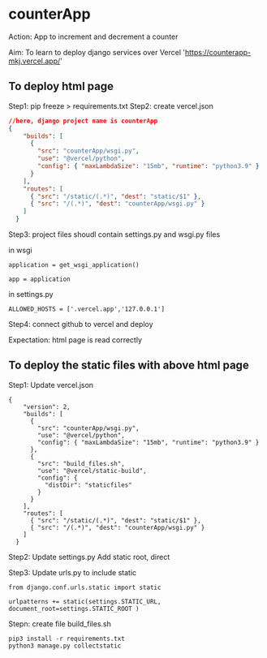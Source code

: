 # counterApp
Action: App to increment and decrement a counter

Aim: To learn to deploy django services over Vercel 'https://counterapp-mkj.vercel.app/'










## To deploy html page  

Step1: pip freeze > requirements.txt
Step2: create vercel.json

```json
//here, django project name is counterApp 
{
    "builds": [
      {
        "src": "counterApp/wsgi.py",
        "use": "@vercel/python",
        "config": { "maxLambdaSize": "15mb", "runtime": "python3.9" }
      }
    ],
    "routes": [
      { "src": "/static/(.*)", "dest": "static/$1" },
      { "src": "/(.*)", "dest": "counterApp/wsgi.py" }
    ]
  }
```

Step3: project files shoudl contain settings.py and wsgi.py files

in wsgi

```
application = get_wsgi_application()

app = application
```


in settings.py 
```
ALLOWED_HOSTS = ['.vercel.app','127.0.0.1']

```

Step4: connect github to vercel and deploy

Expectation: html page is read correctly

## To deploy the static files with above html page

Step1: Update vercel.json
```
{
    "version": 2,
    "builds": [
      {
        "src": "counterApp/wsgi.py",
        "use": "@vercel/python",
        "config": { "maxLambdaSize": "15mb", "runtime": "python3.9" }
      },
      {
        "src": "build_files.sh",
        "use": "@vercel/static-build",
        "config": { 
          "distDir": "staticfiles"
        }
      }
    ],
    "routes": [
      { "src": "/static/(.*)", "dest": "static/$1" },
      { "src": "/(.*)", "dest": "counterApp/wsgi.py" }
    ]
  }
```

Step2: Update settings.py
Add static root, direct

Step3: Update urls.py to include static 
```from django.conf import settings
from django.conf.urls.static import static

urlpatterns += static(settings.STATIC_URL, document_root=settings.STATIC_ROOT )
```




Stepn: create file build_files.sh

```
pip3 install -r requirements.txt
python3 manage.py collectstatic
```
